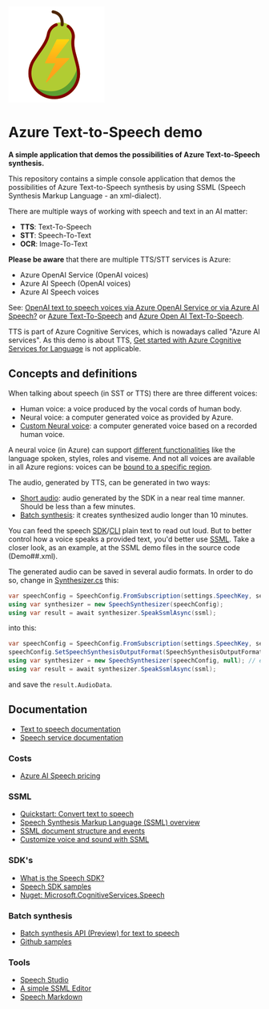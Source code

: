 ![Logo](./img/peereflits-logo.svg) 

# Azure Text-to-Speech demo

**A simple application that demos the possibilities of Azure Text-to-Speech synthesis.**

This repository contains a simple console application that demos the possibilities of Azure Text-to-Speech synthesis by using SSML (Speech Synthesis Markup Language - an xml-dialect).

There are multiple ways of working with speech and text in an AI matter:
* **TTS**: Text-To-Speech
* **STT**: Speech-To-Text
* **OCR**: Image-To-Text 

**Please be aware** that there are multiple TTS/STT services is Azure:
* Azure OpenAI Service (OpenAI voices)
* Azure AI Speech (OpenAI voices)
* Azure AI Speech voices

See: [OpenAI text to speech voices via Azure OpenAI Service or via Azure AI Speech?](https://learn.microsoft.com/en-us/azure/ai-services/speech-service/openai-voices#openai-text-to-speech-voices-via-azure-openai-service-or-via-azure-ai-speech) or [Azure Text-To-Speech](https://learn.microsoft.com/en-us/azure/ai-services/speech-service/get-started-text-to-speech?tabs=windows%2Cterminal&pivots=programming-language-csharp) and [Azure Open AI Text-To-Speech](https://learn.microsoft.com/en-us/azure/ai-services/openai/text-to-speech-quickstart?tabs=command-line%2Ckeyless%2Ctypescript-keyless&pivots=programming-language-dotnet).

TTS is part of Azure Cognitive Services, which is nowadays called "Azure AI services". As this demo is about TTS, [Get started with Azure Cognitive Services for Language](https://language.cognitive.azure.com/) is not applicable.

## Concepts and definitions

When talking about speech (in SST or TTS) there are three different voices:
* Human voice: a voice produced by the vocal cords of human body.
* Neural voice: a computer generated voice as provided by Azure.
* [Custom Neural voice](https://learn.microsoft.com/en-us/azure/ai-services/speech-service/custom-neural-voice): a computer generated voice based on a recorded human voice.

A neural voice (in Azure) can support [different functionalities](https://learn.microsoft.com/en-us/azure/ai-services/speech-service/language-support?tabs=tts) like the language spoken, styles, roles and viseme. And not all voices are available in all Azure regions: voices can be [bound to a specific region](https://learn.microsoft.com/en-us/azure/ai-services/speech-service/regions?tabs=tts).

The audio, generated by TTS, can be generated in two ways:
* [Short audio](https://learn.microsoft.com/en-us/azure/ai-services/speech-service/get-started-text-to-speech?tabs=windows%2Cterminal&pivots=programming-language-csharp): audio generated by the SDK in a near real time manner. Should be less than a few minutes.
* [Batch synthesis](https://learn.microsoft.com/en-us/azure/ai-services/speech-service/batch-synthesis): it creates synthesized audio longer than 10 minutes.

You can feed the speech [SDK](https://learn.microsoft.com/en-us/azure/ai-services/speech-service/speech-sdk)/[CLI](https://learn.microsoft.com/en-us/azure/ai-services/speech-service/spx-overview) plain text to read out loud. But to better control how a voice speaks a provided text, you'd better use [SSML](https://learn.microsoft.com/en-us/azure/ai-services/speech-service/speech-synthesis-markup). Take a closer look, as an example, at the SSML demo files in the source code (Demo##.xml).

The generated audio can be saved in several audio formats. In order to do so, change in [Synthesizer.cs](./src/Speech.Demo/Synthesizer.cs) this:

``` csharp
var speechConfig = SpeechConfig.FromSubscription(settings.SpeechKey, settings.SpeechLocation);
using var synthesizer = new SpeechSynthesizer(speechConfig);
using var result = await synthesizer.SpeakSsmlAsync(ssml);

```

into this:

``` csharp
var speechConfig = SpeechConfig.FromSubscription(settings.SpeechKey, settings.SpeechLocation);
speechConfig.SetSpeechSynthesisOutputFormat(SpeechSynthesisOutputFormat.Audio16Khz64KBitRateMonoMp3);
using var synthesizer = new SpeechSynthesizer(speechConfig, null); // explicit set the second argument
using var result = await synthesizer.SpeakSsmlAsync(ssml);
```
and save the `result.AudioData`.


## Documentation
* [Text to speech documentation](https://learn.microsoft.com/en-us/azure/ai-services/speech-service/index-text-to-speech)
* [Speech service documentation](https://learn.microsoft.com/en-us/azure/ai-services/speech-service/)


### Costs
* [Azure AI Speech pricing](https://azure.microsoft.com/en-us/pricing/details/cognitive-services/speech-services/)


### SSML
* [Quickstart: Convert text to speech](https://learn.microsoft.com/en-us/azure/ai-services/speech-service/get-started-text-to-speech?tabs=windows%2Cterminal&pivots=programming-language-csharp)
* [Speech Synthesis Markup Language (SSML) overview](https://learn.microsoft.com/en-us/azure/ai-services/speech-service/speech-synthesis-markup)
* [SSML document structure and events](https://learn.microsoft.com/en-us/azure/ai-services/speech-service/speech-synthesis-markup-structure)
* [Customize voice and sound with SSML](https://learn.microsoft.com/en-us/azure/ai-services/speech-service/speech-synthesis-markup-voice)

### SDK's
* [What is the Speech SDK?](https://learn.microsoft.com/en-us/azure/ai-services/speech-service/speech-sdk)
* [Speech SDK samples](https://github.com/Azure-Samples/cognitive-services-speech-sdk)
* [Nuget: Microsoft.CognitiveServices.Speech](https://www.nuget.org/packages/Microsoft.CognitiveServices.Speech)

### Batch synthesis
* [Batch synthesis API (Preview) for text to speech](https://learn.microsoft.com/en-us/azure/ai-services/speech-service/batch-synthesis)
* [Github samples](https://github.com/Azure-Samples/cognitive-services-speech-sdk/blob/master/samples/csharp/sharedcontent/console/speech_synthesis_samples.cs)


### Tools
* [Speech Studio](https://speech.microsoft.com/portal)
* [A simple SSML Editor](https://ssml-editor.azurewebsites.net/)
* [Speech Markdown](https://www.speechmarkdown.org/basics/what/)
